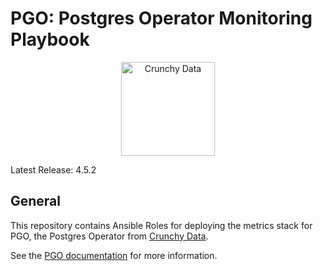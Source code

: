 # PGO: Postgres Operator Monitoring Playbook

<p align="center">
  <img width="150" src="../../../pgo.svg" alt="Crunchy Data"/>
</p>

Latest Release: 4.5.2

## General

This repository contains Ansible Roles for deploying the metrics stack for PGO,
the Postgres Operator from [Crunchy Data](https://www.crunchydata.com).

See the [PGO documentation](https://access.crunchydata.com/documentation/postgres-operator/)
for more information.
